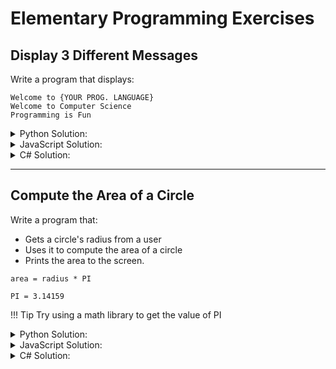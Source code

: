 # Elementary Programming Exercises

## Display 3 Different Messages

Write a program that displays:

```text
Welcome to {YOUR PROG. LANGUAGE}
Welcome to Computer Science
Programming is Fun
```

<details>
  <summary>Python Solution:</summary>

```py linenums="1"
print('Welcome to Python!')
print('Welcome to Computer Science!')
print('Programming is Fun!')
```

</details>

<details>
  <summary>JavaScript Solution:</summary>

```js linenums="1"
alert('Welcome to JavaScript!')
console.log('Welcome to JavaScript!')

alert('Welcome to Computer Science!')
console.log('Welcome to Computer Science!')

alert('Programming is Fun!')
console.log('Programming is Fun!')
```

</details>

<details>
  <summary>C# Solution:</summary>

```cs linenums="1"
Console.WriteLine("Welcome to C#!");
Console.WriteLine("Welcome to COmputer Science!");
Console.WriteLine("Programming is Fun!");
```

</details>

---

## Compute the Area of a Circle

Write a program that:

* Gets a circle's radius from a user
* Uses it to compute the area of a circle
* Prints the area to the screen.

```text
area = radius * PI

PI = 3.14159
```

!!! Tip
    Try using a math library to get the value of PI

<details>
  <summary>Python Solution:</summary>

Solution #1

```py linenums="1"
radius = input('Enter the radius of a circle: ')

area = radius * radius * 3.14159

print(f'The area for the circle of radius {radius} is {area}')
```

Solution #2

```py linenums="1"
import math

radius = input('Enter the radius of a circle: ')

area = pow(radius, 2) * math.pi

print(f'The area for the circle of radius {radius} is {area}')
```

</details>

<details>
  <summary>JavaScript Solution:</summary>

Solution #1

```js linenums="1"
let radius = prompt('Enter the radius of a circle: ')

let area = radius * radius * 3.14159

alert(`The area for the circle of radius ${radius} is ${area}`)
console.log(`The area for the circle of radius ${radius} is ${area}`)
```

Solution #2

```js linenums="1"
let radius = prompt('Enter the radius of a circle: ')

let area = Math.pow(radius, 2) * Math.PI

alert(`The area for the circle of radius ${radius} is ${area}`)
console.log(`The area for the circle of radius ${radius} is ${area}`)
```

</details>

<details>
  <summary>C# Solution:</summary>

Solution #1

```cs linenums="1"
string input;
int radius;

Console.WriteLine("Enter the radius of a circle: ");

input = Console.ReadLine();

radius = Convert.ToInt32(input);
double area = radius * radius * 3.14159;

Console.WriteLine("The area for the circle of radius {0} is {1}.", radius, area);
```

Solution #2

```cs linenums="1"
string input;
int radius;

Console.WriteLine("Enter the Radius of a Circle: ");

input = Console.ReadLine();

radius = Convert.ToInt32(input);

double area = Math.Pow(radius, 2.0) * Math.PI;

Console.WriteLine("The area for the circle of radius {0} is {1}.", radius, area);
```

</details>
